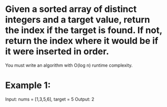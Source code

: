 # Given a sorted array of distinct integers and a target value, return the index if the target is found. If not, return the index where it would be if it were inserted in order.

You must write an algorithm with O(log n) runtime complexity.

 

# Example 1:

Input: nums = [1,3,5,6], target = 5
Output: 2